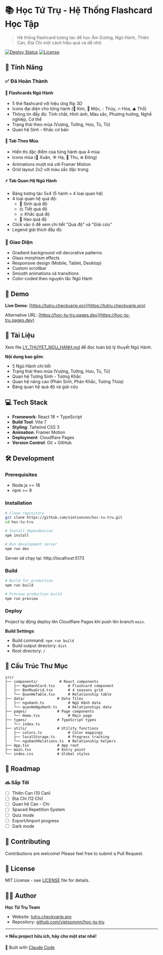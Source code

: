 # 📚 Học Tứ Trụ - Hệ Thống Flashcard Học Tập

> Hệ thống flashcard tương tác để học Âm Dương, Ngũ Hành, Thiên Can, Địa Chi một cách hiệu quả và dễ nhớ.

[![Deploy Status](https://img.shields.io/badge/deploy-Cloudflare%20Pages-orange)](https://tutru.checkvarip.pro)
[![License](https://img.shields.io/badge/license-MIT-blue.svg)](LICENSE)

## 🌟 Tính Năng

### ✅ Đã Hoàn Thành

#### 🎴 Flashcards Ngũ Hành
- 5 thẻ flashcard với hiệu ứng flip 3D
- Icons đại diện cho từng hành (🔱 Kim, 🌳 Mộc, 💧 Thủy, 🔥 Hỏa, ⛰️ Thổ)
- Thông tin đầy đủ: Tính chất, Hình ảnh, Màu sắc, Phương hướng, Nghề nghiệp, Cơ thể
- Trạng thái theo mùa (Vượng, Tưởng, Hưu, Tù, Tử)
- Quan hệ Sinh - Khắc cơ bản

#### 🌸 Tab Theo Mùa
- Hiển thị đặc điểm của từng hành qua 4 mùa
- Icons mùa (🌸 Xuân, ☀️ Hạ, 🍂 Thu, ❄️ Đông)
- Animations mượt mà với Framer Motion
- Grid layout 2x2 với màu sắc đặc trưng

#### ⚡ Tab Quan Hệ Ngũ Hành
- Bảng tương tác 5x4 (5 hành × 4 loại quan hệ)
- 4 loại quan hệ quá độ:
  - 🌊 Sinh quá độ
  - ⚖️ Tiết quá độ
  - ⚔️ Khắc quá độ
  - 💨 Hao quá độ
- Click vào ô để xem chi tiết "Quá độ" và "Giải cứu"
- Legend giải thích đầy đủ

### 🎨 Giao Diện

- Gradient background với decorative patterns
- Glass morphism effects
- Responsive design (Mobile, Tablet, Desktop)
- Custom scrollbar
- Smooth animations và transitions
- Color-coded theo nguyên tắc Ngũ Hành

## 🚀 Demo

**Live Demo**: [https://tutru.checkvarip.pro](https://tutru.checkvarip.pro)

Alternative URL: [https://hoc-tu-tru.pages.dev](https://hoc-tu-tru.pages.dev)

## 📖 Tài Liệu

Xem file [LY_THUYET_NGU_HANH.md](./LY_THUYET_NGU_HANH.md) để đọc toàn bộ lý thuyết Ngũ Hành.

**Nội dung bao gồm**:
- 5 Ngũ Hành chi tiết
- Trạng thái theo mùa (Vượng, Tưởng, Hưu, Tù, Tử)
- Quan hệ Tương Sinh - Tương Khắc
- Quan hệ nâng cao (Phản Sinh, Phản Khắc, Tương Thừa)
- Bảng quan hệ quá độ và giải cứu

## 💻 Tech Stack

- **Framework**: React 18 + TypeScript
- **Build Tool**: Vite 7
- **Styling**: Tailwind CSS 3
- **Animation**: Framer Motion
- **Deployment**: Cloudflare Pages
- **Version Control**: Git + GitHub

## 🛠️ Development

### Prerequisites

- Node.js >= 18
- npm >= 9

### Installation

```bash
# Clone repository
git clone https://github.com/vietsonvnn/hoc-tu-tru.git
cd hoc-tu-tru

# Install dependencies
npm install

# Run development server
npm run dev
```

Server sẽ chạy tại: http://localhost:5173

### Build

```bash
# Build for production
npm run build

# Preview production build
npm run preview
```

### Deploy

Project tự động deploy lên Cloudflare Pages khi push lên branch `main`.

**Build Settings**:
- Build command: `npm run build`
- Build output directory: `dist`
- Root directory: `/`

## 📂 Cấu Trúc Thư Mục

```
src/
├── components/          # React components
│   ├── NguHanhCard.tsx      # Flashcard component
│   ├── BonMuaGrid.tsx       # 4 seasons grid
│   └── QuanHeTable.tsx      # Relationship table
├── data/               # Data files
│   ├── nguHanh.ts           # Ngũ Hành data
│   └── quanHeNguHanh.ts     # Relationships data
├── pages/              # Page components
│   └── Home.tsx             # Main page
├── types/              # TypeScript types
│   └── index.ts
├── utils/              # Utility functions
│   ├── colors.ts            # Color mappings
│   ├── localStorage.ts      # Progress tracking
│   └── nguHanhRelations.ts  # Relationship helpers
├── App.tsx             # App root
├── main.tsx            # Entry point
└── index.css           # Global styles
```

## 🎯 Roadmap

### 🔜 Sắp Tới

- [ ] Thiên Can (10 Can)
- [ ] Địa Chi (12 Chi)
- [ ] Quan hệ Can - Chi
- [ ] Spaced Repetition System
- [ ] Quiz mode
- [ ] Export/Import progress
- [ ] Dark mode

## 🤝 Contributing

Contributions are welcome! Please feel free to submit a Pull Request.

## 📄 License

MIT License - see [LICENSE](LICENSE) file for details.

## 👨‍💻 Author

**Học Tứ Trụ Team**

- Website: [tutru.checkvarip.pro](https://tutru.checkvarip.pro)
- Repository: [github.com/vietsonvnn/hoc-tu-tru](https://github.com/vietsonvnn/hoc-tu-tru)

---

**⭐ Nếu project hữu ích, hãy cho một star nhé!**

🤖 Built with [Claude Code](https://claude.com/claude-code)

